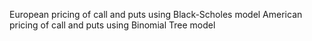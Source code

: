 European pricing of call and puts using Black-Scholes model
American pricing of call and puts using Binomial Tree model
